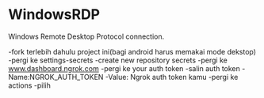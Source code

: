# WindowsRDP
Windows Remote Desktop Protocol connection.

-fork terlebih dahulu project ini(bagi android harus memakai mode dekstop) 
-pergi ke settings-secrets
-create new repository secrets
-pergi ke www.dashboard.ngrok.com
-pergi ke your auth token
-salin auth token
-Name:NGROK_AUTH_TOKEN
-Value: Ngrok auth token kamu
-pergi ke actions
-pilih 
